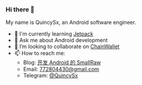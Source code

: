 ### Hi there 👋

My name is QuincySx, an Android software engineer.

- 🌱 I'm currently learning [Jetpack](https://developer.android.com/jetpack)
- 💬 Ask me about Android development
- 👯 I’m looking to collaborate on [ChainWallet](https://github.com/QuincySx/ChainWallet)
- 📫 How to reach me: 
   * Blog: [开发 Android 的 SmallRaw](https://blog.smallraw.com/)
   * Email: 772804430@gmail.com
   * Telegram: [@QuincySx](https://t.me/QuincySx)

<!--
**QuincySx/QuincySx** is a ✨ _special_ ✨ repository because its `README.md` (this file) appears on your GitHub profile.

Here are some ideas to get you started:

- 🔭 I’m currently working on ...
- 🌱 I’m currently learning ...
- 👯 I’m looking to collaborate on ...
- 🤔 I’m looking for help with ...
- 💬 Ask me about ...
- 📫 How to reach me: ...
- 😄 Pronouns: ...
- ⚡ Fun fact: ...
-->
